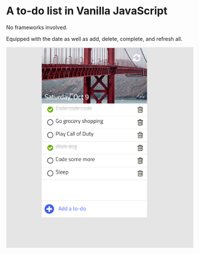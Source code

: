 # A to-do list in Vanilla JavaScript

No frameworks involved. 

Equipped with the date as well as add, delete, complete, and refresh all.

![js-to-do-list](/img/toDoShot.png)
